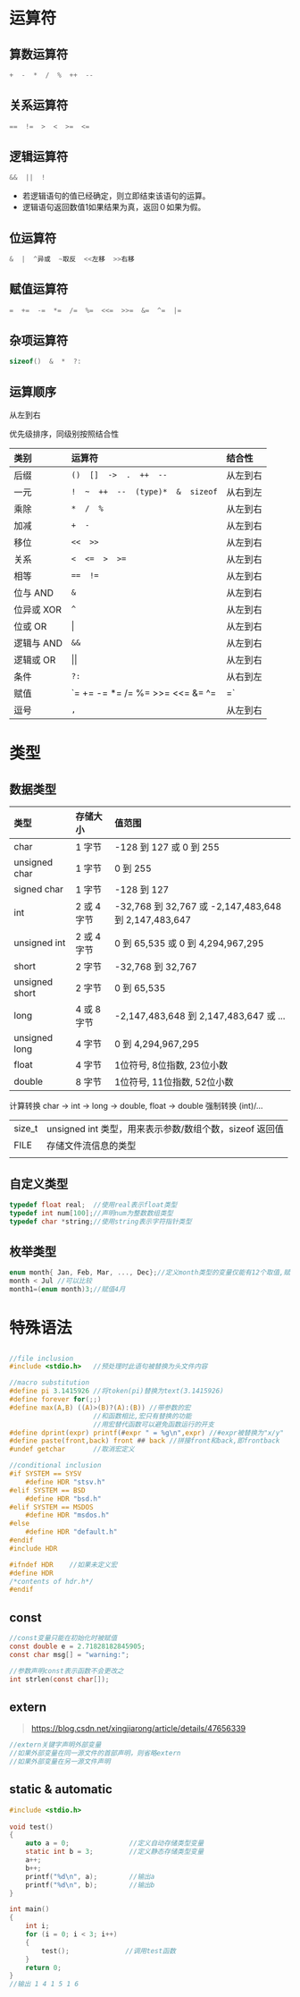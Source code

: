 # 运算符

## 算数运算符

```c
+  -  *  /  %  ++  --
```



## 关系运算符

```c
==  !=  >  <  >=  <=
```



## 逻辑运算符

```c
&&  ||  !    
```

+ 若逻辑语句的值已经确定，则立即结束该语句的运算。
+ 逻辑语句返回数值1如果结果为真，返回０如果为假。



## 位运算符

```c
&  |  ^异或  ~取反  <<左移  >>右移
```



## 赋值运算符

```c
=  +=  -=  *=  /=  %=  <<=  >>=  &=  ^=  |=  
```



## 杂项运算符

```c
sizeof()  &  *  ?:
```



## 运算顺序

从左到右

优先级排序，同级别按照结合性

| 类别       | 运算符                                        | 结合性   |
| :--------- | :-------------------------------------------- | :------- |
| 后缀       | `()  []  ->  .  ++  --`                       | 从左到右 |
| 一元       | `!  ~  ++  --  (type)*  &  sizeof`            | 从右到左 |
| 乘除       | `*  /  %`                                     | 从左到右 |
| 加减       | `+  -`                                        | 从左到右 |
| 移位       | `<<  >>`                                      | 从左到右 |
| 关系       | `<  <=  >  >=`                                | 从左到右 |
| 相等       | `==  !=`                                      | 从左到右 |
| 位与 AND   | `&`                                           | 从左到右 |
| 位异或 XOR | `^`                                           | 从左到右 |
| 位或 OR    | \|                                            | 从左到右 |
| 逻辑与 AND | `&&`                                          | 从左到右 |
| 逻辑或 OR  | \|\|                                          | 从左到右 |
| 条件       | `?:`                                          | 从右到左 |
| 赋值       | `=  +=  -=  *=  /=  %=  >>=  <<=  &=  ^=  |=` | 从右到左 |
| 逗号       | `,`                                           | 从左到右 |





# 类型

## 数据类型

| 类型           | 存储大小    | 值范围                                               |
| :------------- | :---------- | :--------------------------------------------------- |
| char           | 1 字节      | -128 到 127 或 0 到 255                              |
| unsigned char  | 1 字节      | 0 到 255                                             |
| signed char    | 1 字节      | -128 到 127                                          |
| int            | 2 或 4 字节 | -32,768 到 32,767 或 -2,147,483,648 到 2,147,483,647 |
| unsigned int   | 2 或 4 字节 | 0 到 65,535 或 0 到 4,294,967,295                    |
| short          | 2 字节      | -32,768 到 32,767                                    |
| unsigned short | 2 字节      | 0 到 65,535                                          |
| long           | 4 或 8 字节 | -2,147,483,648 到 2,147,483,647 或 ...               |
| unsigned long  | 4 字节      | 0 到 4,294,967,295                                   |
| float          | 4 字节      | 1位符号, 8位指数, 23位小数                           |
| double         | 8 字节      | 1位符号, 11位指数, 52位小数                          |

计算转换 char → int → long → double, float → double
强制转换 (int)/...



|        |                                                         |
| ------ | ------------------------------------------------------- |
| size_t | unsigned int 类型，用来表示参数/数组个数，sizeof 返回值 |
| FILE   | 存储文件流信息的类型                                    |
|        |                                                         |



## 自定义类型

```c
typedef float real;  //使用real表示float类型
typedef int num[100];//声明num为整数数组类型
typedef char *string;//使用string表示字符指针类型
```



## 枚举类型

```c
enum month{ Jan, Feb, Mar, ..., Dec};//定义month类型的变量仅能有12个取值,赋值为0,1,...,11
month < Jul //可以比较
month1=(enum month)3;//赋值4月    
```





# 特殊语法

## #

```c
//file inclusion
#include <stdio.h>   //预处理时此语句被替换为头文件内容

//macro substitution
#define pi 3.1415926 //将token(pi)替换为text(3.1415926)
#define forever for(;;)
#define max(A,B) ((A)>(B)?(A):(B)) //带参数的宏
                     //和函数相比,宏只有替换的功能
                     //用宏替代函数可以避免函数运行的开支
#define dprint(expr) printf(#expr " = %g\n",expr) //#expr被替换为"x/y"
#define paste(front,back) front ## back //拼接front和back,即frontback
#undef getchar       //取消宏定义				

//conditional inclusion
#if SYSTEM == SYSV
	#define HDR "stsv.h"
#elif SYSTEM == BSD
	#define HDR "bsd.h"
#elif SYSTEM == MSDOS
	#define HDR "msdos.h"
#else
	#define HDR "default.h"
#endif
#include HDR

#ifndef HDR    //如果未定义宏
#define HDR
/*contents of hdr.h*/
#endif

```



## const

```c
//const变量只能在初始化时被赋值
const double e = 2.71828182845905;
const char msg[] = "warning:";

//参数声明const表示函数不会更改之
int strlen(const char[]);
```



## extern

> https://blog.csdn.net/xingjiarong/article/details/47656339

```c
//extern关键字声明外部变量
//如果外部变量在同一源文件的首部声明，则省略extern
//如果外部变量在另一源文件声明
```



## static & automatic

```c
#include <stdio.h>
 
void test()
{
    auto a = 0;               //定义自动存储类型变量
    static int b = 3;         //定义静态存储类型变量
    a++;
    b++;
    printf("%d\n", a);        //输出a
    printf("%d\n", b);        //输出b
}

int main()
{
    int i;
    for (i = 0; i < 3; i++)
    {
        test();              //调用test函数
    }
    return 0;
}
//输出 1 4 1 5 1 6
```

